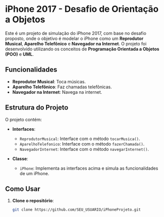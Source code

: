 # iPhone 2017 - Desafio de Orientação a Objetos

Este é um projeto de simulação do iPhone 2017, com base no desafio proposto, onde o objetivo é modelar o iPhone como um **Reprodutor Musical**, **Aparelho Telefônico** e **Navegador na Internet**. O projeto foi desenvolvido utilizando os conceitos de **Programação Orientada a Objetos (POO)** e **UML**.

## Funcionalidades

- **Reprodutor Musical**: Toca músicas.
- **Aparelho Telefônico**: Faz chamadas telefônicas.
- **Navegador na Internet**: Navega na internet.

## Estrutura do Projeto

O projeto contém:

- **Interfaces**:
  - `ReprodutorMusical`: Interface com o método `tocarMusica()`.
  - `AparelhoTelefonico`: Interface com o método `fazerChamada()`.
  - `NavegadorInternet`: Interface com o método `navegarInternet()`.

- **Classe**:
  - `iPhone`: Implementa as interfaces acima e simula as funcionalidades de um iPhone.

## Como Usar

1. **Clone o repositório**:
   ```bash
   git clone https://github.com/SEU_USUARIO/iPhoneProjeto.git
